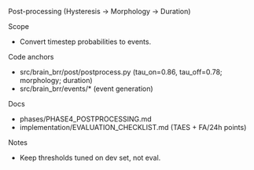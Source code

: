 Post-processing (Hysteresis → Morphology → Duration)

Scope
- Convert timestep probabilities to events.

Code anchors
- src/brain_brr/post/postprocess.py (tau_on=0.86, tau_off=0.78; morphology; duration)
- src/brain_brr/events/* (event generation)

Docs
- phases/PHASE4_POSTPROCESSING.md
- implementation/EVALUATION_CHECKLIST.md (TAES + FA/24h points)

Notes
- Keep thresholds tuned on dev set, not eval.

